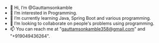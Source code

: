 - 👋 Hi, I’m @Gauttamsonkamble
- 👀 I’m interested in Programming.
- 🌱 I’m currently learning Java, Spring Boot and various programming.
- 💞️ I’m looking to collaborate on people's problems using programming.
- 📫 You can reach me at "gauttamsonkamble358@gmail.com" and "+919049436264".

<!---
Gauttamsonkamble/Gauttamsonkamble is a ✨ special ✨ repository because its `README.md` (this file) appears on your GitHub profile.
You can click the Preview link to take a look at your changes.
--->
